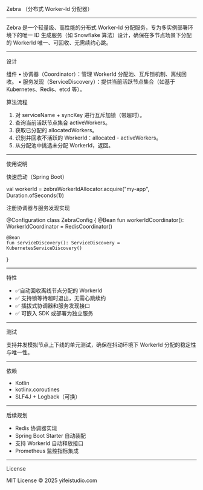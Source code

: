 Zebra （分布式 Worker-Id 分配器）

---

Zebra 是一个轻量级、高性能的分布式 Worker-Id 分配服务，专为多实例部署环境下的唯一 ID 生成服务（如 Snowflake 算法）设计，确保在多节点场景下分配的 WorkerId 唯一、可回收、无需续约心跳。

---

设计

组件
•	协调器（Coordinator）：管理 WorkerId 分配池、互斥锁机制、离线回收。
•	服务发现（ServiceDiscovery）：提供当前活跃节点集合（如基于 Kubernetes、Redis、etcd 等）。

算法流程
1.	对 serviceName + syncKey 进行互斥加锁（带超时）。
2.	查询当前活跃节点集合 activeWorkers。
3.	获取已分配的 allocatedWorkers。
4.	识别并回收不活跃的 WorkerId：allocated - activeWorkers。
5.	从分配池中挑选未分配 WorkerId，返回。

---

使用说明

快速启动（Spring Boot）

val workerId = zebraWorkerIdAllocator.acquire("my-app", Duration.ofSeconds(1))

注册协调器与服务发现实现

@Configuration
class ZebraConfig {
@Bean
fun workerIdCoordinator(): WorkerIdCoordinator = RedisCoordinator()

    @Bean
    fun serviceDiscovery(): ServiceDiscovery = KubernetesServiceDiscovery()
}


---

特性

- ✅自动回收离线节点分配的 WorkerId
- ✅ 支持锁等待超时退出，无需心跳续约
-	✅ 插拔式协调器和服务发现接口
-	✅ 可嵌入 SDK 或部署为独立服务

---

测试

支持并发模拟节点上下线的单元测试，确保在抖动环境下 WorkerId 分配的稳定性与唯一性。

---

依赖
-	Kotlin
-	kotlinx.coroutines
-	SLF4J + Logback（可换）

---

后续规划
-	Redis 协调器实现
-	Spring Boot Starter 自动装配
-	支持 WorkerId 自动释放接口
-	Prometheus 监控指标集成

---

License

MIT License © 2025 yifeistudio.com
